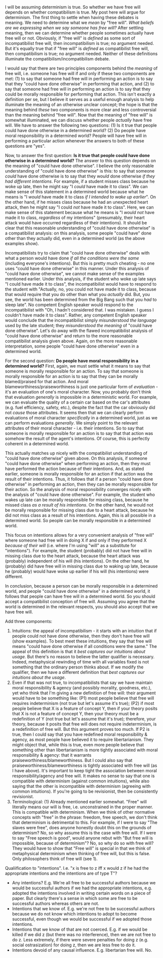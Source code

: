 I will be assuming determinism is true. So whether we have free will depends on whether compatibilism is true. My post here will argue for determinism. The first thing to settle when having these debates is meaning. We need to determine what we *mean* by "free will". *What beliefs are we expressing when we say someone has free will?* After settling meaning, then we can determine whether people sometimes actually have free will or not. Obviously, if "free will" is *defined* as some sort of incompatibilist free will, then incompatibilism is true; no argument needed. But it's equally true that if "free will" is *defined* as compatibilist free will, then compatibilism is true; no argument needed. Neither of these definitions illuminate the compatibilism/incompatibilism debate. 

I would say that there are two principles components behind the *meaning* of free will, i.e. someone has free will if and only if these two components are met: (1) to say that someone had free will in performing an action is to say that they "could have done otherwise" in performing that action, and (2) to say that someone had free will in performing an action is to say that they could be morally responsible for performing that action. This isn't exactly a definition per se, but I believe it serves as a useful enough analysis to help illuminate the meaning of an otherwise unclear concept; the hope is that the meaning behind *these* two components is more clear and less controversial than the meaning behind "free will". Now that the meaning of "free will" is somewhat illuminated, we can discuss whether people *actually* have free will. We have to answer the following two questions: (1) Is it true that people could have done otherwise in a determined world? (2) Do people have moral responsibility in a determined world? People will have free will in performing a particular action whenever the answers to both of these questions are "yes".

Now, to answer the first question: **Is it true that people could have done otherwise in a determined world?** The answer to this question depends on the meaning of "could have done otherwise". I believe the only reasonable understanding of "could have done otherwise" is this: to say that someone *could* have done otherwise is to say that they *would* done otherwise *if they had different intentions*. For example, if a student misses class because he woke up late, then he might say "I *could* have made it to class". We can make sense of this statement in a determined world because what he means is "I *would* have made it to class *if I intended to wake up earlier*". On the other hand, if he misses class because he had an unexpected heart attack, then he might say "I could *not* have made it to class". Here, we can make sense of this statement because what he means is "I *would not* have made it to class, *regardless* of my intentions" (presumably, their heart attack would have occurred regardless of their intentions). It should be clear that this reasonable understanding of "could have done otherwise" is a compatibilist analysis: on this analysis, some people "could have" done other than they actually did, even in a determined world (as the above examples show).

Incompatibilists try to claim that "could have done otherwise" deals with what a person would have done *if all the conditions were the same* (including everyone's intentions). But this is pretty much cheating - no one uses "could have done otherwise" in this manner. Under this analysis of "could have done otherwise", we cannot make sense of the examples mentioned earlier. Under this analysis, if the student who woke up late says "I could have made it to class", the incompatibilist would have to respond to the student with "Actually, no, you could not have made it to class, because that would require that you do other than what you *actually* did. But, you see, the world has been determined from the Big Bang such that you *had* to sleep late". No competent English speaker would respond to the incompatibilist with "Oh, I hadn't considered that. I was mistaken. I guess I couldn't have made it to class". Rather, any competent English speaker would conclude that the incompatibilist simply *misunderstood the language* used by the late student; they *misunderstood the meaning* of "could have done otherwise". Let's do away with the flawed incompatibilist analysis of "could have done otherwise" and return to the more reasonable compatibilist analysis given above. Again, on the more reasonable interpretation, some people "could have done otherwise" even in a determined world.

For the second question: **Do people have moral responsibility in a determined world?** First, again, we must settle what it means to say that someone is morally responsible for an action. To say that someone is morally responsible for an action is to say that they can be morally blamed/praised for that action. And moral blameworthiness/praiseworthiness is just one particular form of *evaluation* - it's an evaluation of one's moral character. Now, you probably don't think that evaluation *generally* is impossible in a deterministic world. For example, we can evaluate the quality of a certain car based on the car's attributes (e.g. fuel efficiency, safety, etc.), despite the fact that the car obviously did not *cause* those attributes. It seems then that we can clearly perform evaluations of moral character *specifically* in a determined world, just as we can perform evaluations *generally*. We simply point to the relevant attributes of their moral character - i.e. their intentions. So to say that someone is morally responsible for an action is to say that that action was somehow the result of the agent's intentions. Of course, this is perfectly coherent in a determined world.

This actually matches up nicely with the compatibilist understanding of "could have done otherwise" given above. On this analysis, if someone "could have done otherwise" when performing an action, then they must have performed the action because of their intentions. And, as stated earlier, someone is morally responsible for an action if that action was the result of their intentions. Thus, it follows that if a person "could have done otherwise" in performing an action, then they can be morally responsible for their action. So the analysis of moral responsibility converges nicely with the analysis of "could have done otherwise". For example, the student who wakes up late can be morally responsible for missing class, because he missed class *as a result of his intentions*. On the other hand, he would not be morally responsible for missing class due to a heart attack, because he did not miss class as a result of his intentions. Again, this is all possible in a determined world. So people can be morally responsible in a determined world.

This focus on intentions allows for a very convenient analysis of "free will" where someone had free will in doing X if and only if they performed X *because of their will* (i.e. where I'm using "will" as a substitute for "intentions"). For example, the student (probably) did not have free will in missing class due to the heart attack, because the heart attack was (probably) independent of his will (his intentions). On the other hand, he (probably) did have free will in missing class due to waking up late, because he (probably) would have woke up earlier if his will (his intentions) were different. 

In conclusion, because a person can be morally responsible in a determined world, and people "could have done otherwise" in a determined world, it follows that people can have free will in a determined world. So you should accept a compatibilist conception of free will. Assuming you agree that the world is determined in the relevant respects, you should also accept that we have free will.

Add three components:

1. Intuitions: the appeal of incompatibilism - it starts with an intuition that if people could not have done otherwise, then they don't have free will (show examples). To best meet these intuitions, they say that free will means "could have done otherwise if all conditions were the same." The appeal of this definition is that it *best captures our intuitions about usage.* But there's no reason to believe the latter qualifier is necessary. Indeed, metaphysical rewinding of time with all variables fixed is not something that the ordinary person thinks about. If we modify the qualifier, then we have a different definition that *best captures our intuitions about the usage*. 
2. Even if that was not true, to incompatibilists that say we have maintain moral responsibility & agency (and possibly morality, goodness, etc.), yet who think that I'm giving a new definition of free will: their argument would have to be something like: (P1) most people believe that free will requires indeterminism (not true but let's assume it's true); (P2) if most people believe that X is a feature of concept Y, then if your theory posits that X is not a feature of concept Y, then your theory must be a redefinition of Y (not true but let's assume that it's true); therefore, your theory, because it posits that free will does not require indeterminism, is a redefinition of free will. But this argument proves too much. If P2 is true, then I could say that you have redefined moral responsibility & agency, as most people have believed it to require libertarianism. They might object that, while this is true, even more people believe that something other than libertarianism is more tightly associated with moral responsibility & agency: that it warrants praiseworthiness/blameworthiness. But I could also say that praiseworthiness/blameworthiness is tightly associated with free will (as I have above). It's important to keep tight the association between moral responsibility/agency and free will. It makes no sense to say that one is compatible with determinism (against common intuitions), while also saying that the other is incompatible with determinism (agreeing with common intuitions). If you're going to be revisionist, then be consistently revisionist.
3. Terminological: (1) Already mentioned earlier somewhat. "Free" will literally means our will is free, i.e. unconstrained in the proper manner. This is compatible with determinism. When we think of other normative concepts with "free" in the phrase: freedom, free speech, we don't think that determinism is detrimental to this. For example, if I were to say "The slaves were free", does anyone honestly doubt this on the grounds of determinism? No, so why assume this is the case with free will. If I were to say "Free speech is good", would anyone rebut with "But free will is impossible, because of determinism"? No, so why do so with free will? They would have to show that "Free will" is special in that we think of metaphysical determinism when thinking of free will, but this is false. Only philosophers think of free will (see 1). 

Qualiification to "intentions". I.e. "x is free to z iff x would z if he had the appropriate intentions and the intentions are of type T"?
- Any intentions? E.g. We're all free to be successful authors because we would be successful authors if we had the appropriate intentions, e.g. adopted the intentions involved in writing certain words on a piece of paper. But clearly there's a sense in which some are free to be successful authors whereas others are not. 
- Intentions that we know of. E.g. we're not free to be successful authors because we do not know which intentions to adopt to become successful, even though we would be successful if we adopted those intentions.
- Intentions that we know of that are not coerced. E.g. if we would be killed if we did z (but there was no interference), then we are not free to do z. Less extremely, if there were severe penalties for doing z (e.g. social ostrasization) for doing z, then we are less free to do it.
- Intentions devoid of any causal influence. E.g. libertarian free will. No.